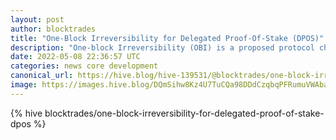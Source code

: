 ```yaml
---
layout: post
author: blocktrades
title: "One-Block Irreversibility for Delegated Proof-Of-Stake (DPOS)"
description: "One-block Irreversibility (OBI) is a proposed protocol change whereby a block will be considered irreversible as soon as a sufficiently large super majority of the currently scheduled block producers vote that the block in question should become the next valid block in the blockchain."
date: 2022-05-08 22:36:57 UTC
categories: news core development
canonical_url: https://hive.blog/hive-139531/@blocktrades/one-block-irreversibility-for-delegated-proof-of-stake-dpos
image: https://images.hive.blog/DQmSihw8Kz4U7TuCQa98DDdCzqbqPFRumuVWAbareiYZW1Z/blocktrades%20update.png
---
```

{% hive blocktrades/one-block-irreversibility-for-delegated-proof-of-stake-dpos %}
